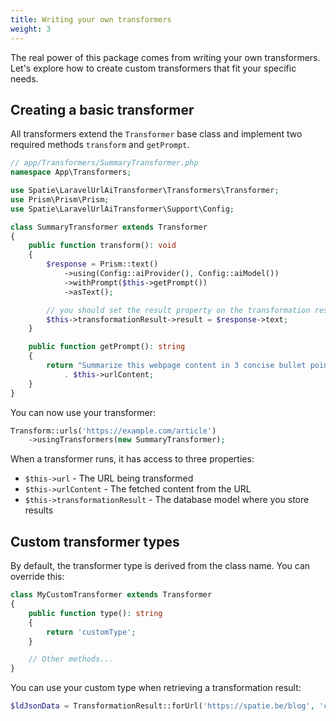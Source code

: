 ```yaml
---
title: Writing your own transformers
weight: 3
---
```


The real power of this package comes from writing your own transformers. Let's explore how to create custom transformers that fit your specific needs.

## Creating a basic transformer

All transformers extend the `Transformer` base class and implement two required methods `transform` and `getPrompt`.

```php
// app/Transformers/SummaryTransformer.php
namespace App\Transformers;

use Spatie\LaravelUrlAiTransformer\Transformers\Transformer;
use Prism\Prism\Prism;
use Spatie\LaravelUrlAiTransformer\Support\Config;

class SummaryTransformer extends Transformer
{
    public function transform(): void
    {
        $response = Prism::text()
            ->using(Config::aiProvider(), Config::aiModel())
            ->withPrompt($this->getPrompt())
            ->asText();

        // you should set the result property on the transformation result model to store the result
        $this->transformationResult->result = $response->text;
    }

    public function getPrompt(): string
    {
        return "Summarize this webpage content in 3 concise bullet points: \n\n" 
            . $this->urlContent;
    }
}
```

You can now use your transformer:

```php
Transform::urls('https://example.com/article')
    ->usingTransformers(new SummaryTransformer);
```

When a transformer runs, it has access to three properties:

- `$this->url` - The URL being transformed
- `$this->urlContent` - The fetched content from the URL
- `$this->transformationResult` - The database model where you store results


## Custom transformer types

By default, the transformer type is derived from the class name. You can override this:

```php
class MyCustomTransformer extends Transformer
{
    public function type(): string
    {
        return 'customType';
    }

    // Other methods...
}
```

You can use your custom type when retrieving a transformation result:

```php
$ldJsonData = TransformationResult::forUrl('https://spatie.be/blog', 'customType');

````


